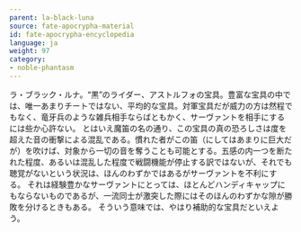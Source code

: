 ```yaml
---
parent: la-black-luna
source: fate-apocrypha-material
id: fate-apocrypha-encyclopedia
language: ja
weight: 97
category:
- noble-phantasm
---
```


ラ・ブラック・ルナ。“黒”のライダー、アストルフォの宝具。豊富な宝具の中では、唯一あまりチートではない、平均的な宝具。対軍宝具だが威力の方は然程でもなく、竜牙兵のような雑兵相手ならばともかく、サーヴァントを相手にするには些か心許ない。
とはいえ魔笛の名の通り、この宝具の真の恐ろしさは度を超えた音の衝撃による混乱である。慣れた者がこの笛（にしてはあまりに巨大だが）を吹けば、対象から一切の音を奪うことも可能とする。五感の内一つを断たれた程度、あるいは混乱した程度で戦闘機能が停止する訳ではないが、それでも聴覚がないという状況は、ほんのわずかではあるがサーヴァントを不利にする。
それは経験豊かなサーヴァントにとっては、ほとんどハンディキャップにもならないものであるが、一流同士が激突した際にはそのほんのわずかな隙が勝敗を分けるときもある。
そういう意味では、やはり補助的な宝具だといえよう。
